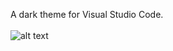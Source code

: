 A dark theme for Visual Studio Code.
<br><br>
![alt text](https://raw.githubusercontent.com/m-bak/gosia-theme/master/code_example.png)